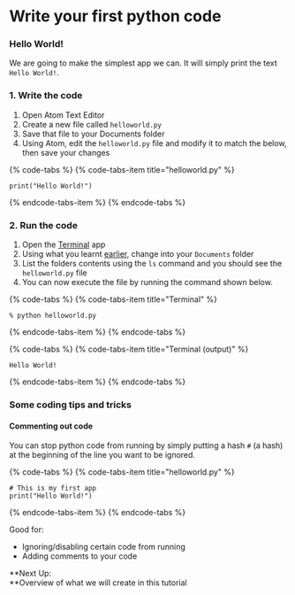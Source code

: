 # Write your first python code

### Hello World!

We are going to make the simplest app we can. It will simply print the text `Hello World!`.

### 1. Write the code

1. Open Atom Text Editor
2. Create a new file called `helloworld.py`
3. Save that file to your Documents folder
4. Using Atom, edit the `helloworld.py` file and modify it to match the below, then save your changes

{% code-tabs %}
{% code-tabs-item title="helloworld.py" %}
```text
print("Hello World!")
```
{% endcode-tabs-item %}
{% endcode-tabs %}

### 2. Run the code

1. Open the [Terminal](the-basics.md#what-is-the-terminal) app
2. Using what you learnt [earlier](the-basics.md#what-is-the-terminal), change into your `Documents` folder
3. List the folders contents using the `ls` command and you should see the `helloworld.py` file
4. You can now execute the file by running the command shown below.

{% code-tabs %}
{% code-tabs-item title="Terminal" %}
```text
% python helloworld.py
```
{% endcode-tabs-item %}
{% endcode-tabs %}

{% code-tabs %}
{% code-tabs-item title="Terminal \(output\)" %}
```text
Hello World!
```
{% endcode-tabs-item %}
{% endcode-tabs %}

### Some coding tips and tricks

#### Commenting out code

You can stop python code from running by simply putting a hash `#` \(a hash\) at the beginning of the line you want to be ignored.

{% code-tabs %}
{% code-tabs-item title="helloworld.py" %}
```text
# This is my first app
print("Hello World!")
```
{% endcode-tabs-item %}
{% endcode-tabs %}

Good for:

* Ignoring/disabling certain code from running
* Adding comments to your code

**Next Up:   
**Overview of what we will create in this tutorial


